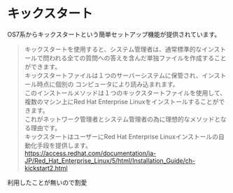 # キックスタート
OS7系からキックスタートという簡単セットアップ機能が提供されています。  

>キックスタートを使用すると、システム管理者は、通常標準的なインストールで問われる全ての質問への答えを含んだ単独ファイルを作成することができます。  
キックスタートファイルは１つのサーバーシステムに保管され、インストール時点に個別の コンピュータにより読み込まれます。  
このインストールメソッドは１つのキックスタートファイルを使用して、  
複数のマシン上にRed Hat Enterprise Linuxをインストールすることができます。  
これがネットワーク管理者とシステム管理者の為に理想的なメソッドとなる理由です。  
キックスタートはユーザーにRed Hat Enterprise Linuxインストールの自動化手段を提供します。  
https://access.redhat.com/documentation/ja-JP/Red_Hat_Enterprise_Linux/5/html/Installation_Guide/ch-kickstart2.html  

利用したことが無いので割愛  
